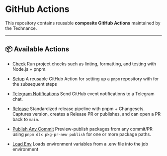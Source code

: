 # GitHub Actions

This repository contains reusable **composite GitHub Actions** maintained by the Technance.

---

## 📦 Available Actions

-   [Check](check/README.md)
    Run project checks such as linting, formatting, and testing with Node.js + pnpm.

-   [Setup](setup/README.md)
    A reusable GitHub Action for setting up a `pnpm` repository with for the subsequent steps

-   [Telegram Notifications](telegram-notifications/README.md)
    Send GitHub event notifications to a Telegram chat.

-   [Release](release/README.md)
    Standardized release pipeline with pnpm + Changesets. Captures version, creates a Release PR or publishes, and can open a PR back to `main`.

-   [Publish Any Commit](publish-any-commit/README.md)
    Preview-publish packages from any commit/PR using `pnpm dlx pkg-pr-new publish` for one or more package paths.

-   [Load Env](load-env/README.md)
    Loads environment variables from a .env file into the job environment

